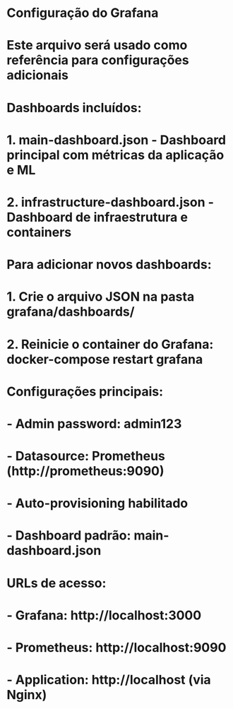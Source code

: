 # Configuração do Grafana
# Este arquivo será usado como referência para configurações adicionais

# Dashboards incluídos:
# 1. main-dashboard.json - Dashboard principal com métricas da aplicação e ML
# 2. infrastructure-dashboard.json - Dashboard de infraestrutura e containers

# Para adicionar novos dashboards:
# 1. Crie o arquivo JSON na pasta grafana/dashboards/
# 2. Reinicie o container do Grafana: docker-compose restart grafana

# Configurações principais:
# - Admin password: admin123
# - Datasource: Prometheus (http://prometheus:9090)
# - Auto-provisioning habilitado
# - Dashboard padrão: main-dashboard.json

# URLs de acesso:
# - Grafana: http://localhost:3000
# - Prometheus: http://localhost:9090
# - Application: http://localhost (via Nginx)
